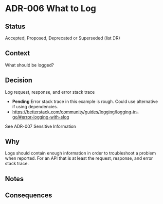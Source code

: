 # ADR-006 What to Log

## Status

Accepted, Proposed, Deprecated or Superseded (list DR)

## Context

What should be logged?

## Decision

Log request, response, and error stack trace
- **Pending** Error stack trace in this example is rough. Could use alternative if using dependencies.
- https://betterstack.com/community/guides/logging/logging-in-go/#error-logging-with-slog

See ADR-007 Sensitive Information

## Why

Logs should contain enough information in order to troubleshoot a problem when reported.
For an API that is at least the request, response, and error stack trace.

## Notes

## Consequences
